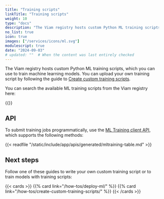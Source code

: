 ```yaml
---
title: "Training scripts"
linkTitle: "Training scripts"
weight: 10
type: "docs"
description: "The Viam registry hosts custom Python ML training scripts, which you can use to train machine learning models."
no_list: true
icon: true
images: ["/services/icons/ml.svg"]
modulescript: true
date: "2024-09-03"
# updated: ""  # When the content was last entirely checked
---
```


The Viam registry hosts custom Python ML training scripts, which you can use to train machine learning models.
You can upload your own training script by following the guide to [Create custom training scripts](/how-tos/create-custom-training-scripts/).

You can search the available ML training scripts from the Viam registry here:

{{<trainingscripts>}}

## API

To submit training jobs programmatically, use the [ML Training client API](/appendix/apis/ml-training-client/), which supports the following methods:

{{< readfile "/static/include/app/apis/generated/mltraining-table.md" >}}

## Next steps

Follow one of these guides to write your own custom training script or to train models with training scripts:

{{< cards >}}
{{% card link="/how-tos/deploy-ml/" %}}
{{% card link="/how-tos/create-custom-training-scripts/" %}}
{{< /cards >}}
